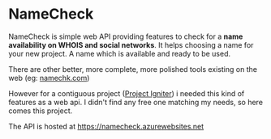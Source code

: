 # NameCheck

NameCheck is simple web API providing features to check for a **name availability on WHOIS and social networks**.
It helps choosing a name for your new project. A name which is available and ready to be used.

There are other better, more complete, more polished tools existing on the web (eg: [namechk.com](http://namechk.com/))

However for a contiguous project ([Project Igniter](https://github.com/PulsarBlow/projectigniter)) i needed this kind of features as a web api.
I didn't find any free one matching my needs, so here comes this project.

The API is hosted at https://namecheck.azurewebsites.net


